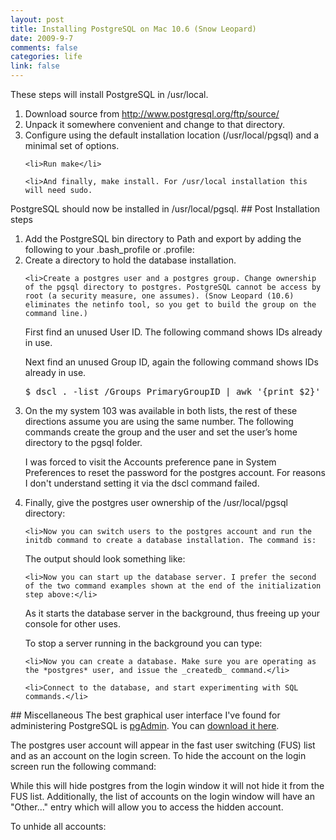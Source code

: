 ```yaml
--- 
layout: post
title: Installing PostgreSQL on Mac 10.6 (Snow Leopard)
date: 2009-9-7
comments: false
categories: life
link: false
---
```

These steps will install PostgreSQL in /usr/local.
<ol>
	<li>Download source from <a title="PostgreSQL source" href="http://www.postgresql.org/ftp/source/">http://www.postgresql.org/ftp/source/</a></li>
	<li>Unpack it somewhere convenient and change to that directory.</li>
	<li>Configure using the default installation location (/usr/local/pgsql) and a minimal set of options.</li>

	<li>Run make</li>

	<li>And finally, make install. For /usr/local installation this will need sudo.

</li>
</ol>
PostgreSQL should now be installed in /usr/local/pgsql.
## Post Installation steps
<ol>
	<li>Add the PostgreSQL bin directory to Path and export by adding the following to your .bash_profile or .profile:

</li>
	<li>Create a directory to hold the database installation.</li>

	<li>Create a postgres user and a postgres group. Change ownership of the pgsql directory to postgres. PostgreSQL cannot be access by root (a security measure, one assumes). (Snow Leopard (10.6) eliminates the netinfo tool, so you get to build the group on the command line.)
First find an unused User ID. The following command shows IDs already in use.

Next find an unused Group ID, again the following command shows IDs already in use.
<pre>$ dscl . -list /Groups PrimaryGroupID | awk '{print $2}' | sort -n</pre>
</li>
	<li>On the my system 103 was available in both lists, the rest of these directions assume you are using the same number. The following commands create the group and the user and set the user’s home directory to the pgsql folder.</li>

I was forced to visit the Accounts preference pane in System Preferences to reset the password for the postgres account. For reasons I don't understand setting it via the dscl command failed.
	<li>Finally, give the postgres user ownership of the /usr/local/pgsql directory:</li>

	<li>Now you can switch users to the postgres account and run the initdb command to create a database installation. The command is:

The output should look something like:</li>

	<li>Now you can start up the database server. I prefer the second of the two command examples shown at the end of the initialization step above:</li>

As it starts the database server in the background, thus freeing up your console for other uses.

To stop a server running in the background you can type:

	<li>Now you can create a database. Make sure you are operating as the *postgres* user, and issue the _createdb_ command.</li>

	<li>Connect to the database, and start experimenting with SQL commands.</li>

</ol>
## Miscellaneous
The best graphical user interface I've found for administering PostgreSQL is <a title="pgAdmin" href="http://www.pgadmin.org/" target="_blank">pgAdmin</a>. You can <a title="pgAdmin download" href="http://www.pgadmin.org/download/macosx.php" target="_blank">download it here</a>.

The postgres user account will appear in the fast user switching (FUS) list and as an account on the login screen. To hide the account on the login screen run the following command:
<ol>

</ol>
While this will hide postgres from the login window it will not hide it from the FUS list. Additionally, the list of accounts on the login window will have an "Other..." entry which will allow you to access the hidden account.

To unhide all accounts:
<ol>

</ol>
